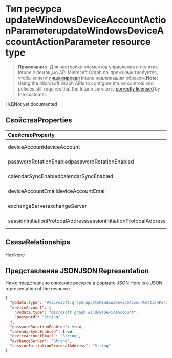 # <a name="updatewindowsdeviceaccountactionparameter-resource-type"></a><span data-ttu-id="4dcbc-101">Тип ресурса updateWindowsDeviceAccountActionParameter</span><span class="sxs-lookup"><span data-stu-id="4dcbc-101">updateWindowsDeviceAccountActionParameter resource type</span></span>

> <span data-ttu-id="4dcbc-102">**Примечание.** Для настройки элементов управления и политик Intune с помощью API Microsoft Graph по-прежнему требуется, чтобы клиент [лицензировал](https://go.microsoft.com/fwlink/?linkid=839381) Intune надлежащим образом.</span><span class="sxs-lookup"><span data-stu-id="4dcbc-102">**Note:** Using the Microsoft Graph APIs to configure Intune controls and policies still requires that the Intune service is [correctly licensed](https://go.microsoft.com/fwlink/?linkid=839381) by the customer.</span></span>

<span data-ttu-id="4dcbc-103">Н/Д</span><span class="sxs-lookup"><span data-stu-id="4dcbc-103">Not yet documented</span></span>
## <a name="properties"></a><span data-ttu-id="4dcbc-104">Свойства</span><span class="sxs-lookup"><span data-stu-id="4dcbc-104">Properties</span></span>
|<span data-ttu-id="4dcbc-105">Свойство</span><span class="sxs-lookup"><span data-stu-id="4dcbc-105">Property</span></span>|<span data-ttu-id="4dcbc-106">Тип</span><span class="sxs-lookup"><span data-stu-id="4dcbc-106">Type</span></span>|<span data-ttu-id="4dcbc-107">Описание</span><span class="sxs-lookup"><span data-stu-id="4dcbc-107">Description</span></span>|
|:---|:---|:---|
|<span data-ttu-id="4dcbc-108">deviceAccount</span><span class="sxs-lookup"><span data-stu-id="4dcbc-108">deviceAccount</span></span>|[<span data-ttu-id="4dcbc-109">windowsDeviceAccount</span><span class="sxs-lookup"><span data-stu-id="4dcbc-109">windowsDeviceAccount</span></span>](../resources/intune_devices_windowsdeviceaccount.md)|<span data-ttu-id="4dcbc-110">Н/Д</span><span class="sxs-lookup"><span data-stu-id="4dcbc-110">Not yet documented</span></span>|
|<span data-ttu-id="4dcbc-111">passwordRotationEnabled</span><span class="sxs-lookup"><span data-stu-id="4dcbc-111">passwordRotationEnabled</span></span>|<span data-ttu-id="4dcbc-112">Boolean</span><span class="sxs-lookup"><span data-stu-id="4dcbc-112">Boolean</span></span>|<span data-ttu-id="4dcbc-113">Н/Д</span><span class="sxs-lookup"><span data-stu-id="4dcbc-113">Not yet documented</span></span>|
|<span data-ttu-id="4dcbc-114">calendarSyncEnabled</span><span class="sxs-lookup"><span data-stu-id="4dcbc-114">calendarSyncEnabled</span></span>|<span data-ttu-id="4dcbc-115">Boolean</span><span class="sxs-lookup"><span data-stu-id="4dcbc-115">Boolean</span></span>|<span data-ttu-id="4dcbc-116">Н/Д</span><span class="sxs-lookup"><span data-stu-id="4dcbc-116">Not yet documented</span></span>|
|<span data-ttu-id="4dcbc-117">deviceAccountEmail</span><span class="sxs-lookup"><span data-stu-id="4dcbc-117">deviceAccountEmail</span></span>|<span data-ttu-id="4dcbc-118">String</span><span class="sxs-lookup"><span data-stu-id="4dcbc-118">String</span></span>|<span data-ttu-id="4dcbc-119">Н/Д</span><span class="sxs-lookup"><span data-stu-id="4dcbc-119">Not yet documented</span></span>|
|<span data-ttu-id="4dcbc-120">exchangeServer</span><span class="sxs-lookup"><span data-stu-id="4dcbc-120">exchangeServer</span></span>|<span data-ttu-id="4dcbc-121">String</span><span class="sxs-lookup"><span data-stu-id="4dcbc-121">String</span></span>|<span data-ttu-id="4dcbc-122">Н/Д</span><span class="sxs-lookup"><span data-stu-id="4dcbc-122">Not yet documented</span></span>|
|<span data-ttu-id="4dcbc-123">sessionInitiationProtocalAddress</span><span class="sxs-lookup"><span data-stu-id="4dcbc-123">sessionInitiationProtocalAddress</span></span>|<span data-ttu-id="4dcbc-124">String</span><span class="sxs-lookup"><span data-stu-id="4dcbc-124">String</span></span>|<span data-ttu-id="4dcbc-125">Н/Д</span><span class="sxs-lookup"><span data-stu-id="4dcbc-125">Not yet documented</span></span>|

## <a name="relationships"></a><span data-ttu-id="4dcbc-126">Связи</span><span class="sxs-lookup"><span data-stu-id="4dcbc-126">Relationships</span></span>
<span data-ttu-id="4dcbc-127">Нет</span><span class="sxs-lookup"><span data-stu-id="4dcbc-127">None</span></span>
## <a name="json-representation"></a><span data-ttu-id="4dcbc-128">Представление JSON</span><span class="sxs-lookup"><span data-stu-id="4dcbc-128">JSON Representation</span></span>
<span data-ttu-id="4dcbc-129">Ниже представлено описание ресурса в формате JSON.</span><span class="sxs-lookup"><span data-stu-id="4dcbc-129">Here is a JSON representation of the resource.</span></span>
<!--{
  "blockType": "resource",
  "@odata.type": "microsoft.graph.updateWindowsDeviceAccountActionParameter"
}-->
``` json
{
  "@odata.type": "#microsoft.graph.updateWindowsDeviceAccountActionParameter",
  "deviceAccount": {
    "@odata.type": "microsoft.graph.windowsDeviceAccount",
    "password": "String"
  },
  "passwordRotationEnabled": true,
  "calendarSyncEnabled": true,
  "deviceAccountEmail": "String",
  "exchangeServer": "String",
  "sessionInitiationProtocalAddress": "String"
}
```



